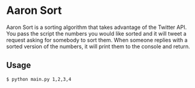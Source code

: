 Aaron Sort
==========

Aaron Sort is a sorting algorithm that takes advantage of the Twitter API.
You pass the script the numbers you would like sorted and it will tweet
a request asking for somebody to sort them. When someone replies with
a sorted version of the numbers, it will print them to the console 
and return.

Usage
-----

```shell
$ python main.py 1,2,3,4
```